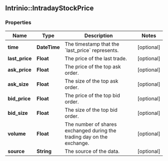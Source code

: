 ## Intrinio::IntradayStockPrice

### Properties
Name | Type | Description | Notes
------------ | ------------- | ------------- | -------------
**time** | **DateTime** | The timestamp that the &#x60;last_price&#x60; represents. | [optional] 
**last_price** | **Float** | The price of the last trade. | [optional] 
**ask_price** | **Float** | The price of the top ask order. | [optional] 
**ask_size** | **Float** | The size of the top ask order. | [optional] 
**bid_price** | **Float** | The price of the top bid order. | [optional] 
**bid_size** | **Float** | The size of the top bid order. | [optional] 
**volume** | **Float** | The number of shares exchanged during the trading day on the exchange. | [optional] 
**source** | **String** | The source of the data. | [optional] 


